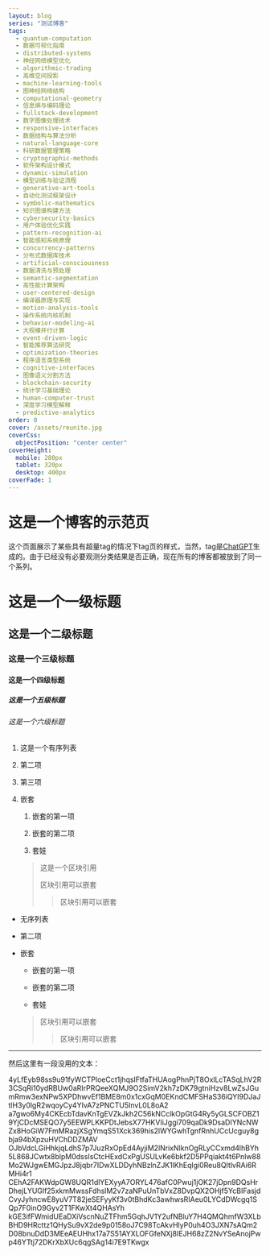 ```yaml
---
layout: blog
series: "测试博客"
tags:
  - quantum-computation
  - 数据可视化指南
  - distributed-systems
  - 神经网络模型优化
  - algorithmic-trading
  - 高维空间投影
  - machine-learning-tools
  - 图神经网络结构
  - computational-geometry
  - 信息熵与编码理论
  - fullstack-development
  - 数字图像处理技术
  - responsive-interfaces
  - 数据结构与算法分析
  - natural-language-core
  - 科研数据管理策略
  - cryptographic-methods
  - 软件架构设计模式
  - dynamic-simulation
  - 模型训练与验证流程
  - generative-art-tools
  - 自动化测试框架设计
  - symbolic-mathematics
  - 知识图谱构建方法
  - cybersecurity-basics
  - 用户体验优化实践
  - pattern-recognition-ai
  - 智能感知系统原理
  - concurrency-patterns
  - 分布式数据库技术
  - artificial-consciousness
  - 数据清洗与预处理
  - semantic-segmentation
  - 高性能计算架构
  - user-centered-design
  - 编译器原理与实现
  - motion-analysis-tools
  - 操作系统内核机制
  - behavior-modeling-ai
  - 大规模并行计算
  - event-driven-logic
  - 智能推荐算法研究
  - optimization-theories
  - 程序语言类型系统
  - cognitive-interfaces
  - 图像语义分割方法
  - blockchain-security
  - 统计学习基础理论
  - human-computer-trust
  - 深度学习模型解释
  - predictive-analytics
order: 0
cover: /assets/reunite.jpg
coverCss:
  objectPosition: "center center"
coverHeight:
  mobile: 280px
  tablet: 320px
  desktop: 400px
coverFade: 1
---
```

# 这是一个博客的示范页

这个页面展示了某些具有超量tag的情况下tag页的样式，当然，tag是[ChatGPT](https://chatgpt.com/)生成的。由于已经没有必要观测分类结果是否正确，现在所有的博客都被放到了同一个系列。

# 这是一个一级标题

## 这是一个二级标题

### 这是一个三级标题

#### 这是一个四级标题

##### 这是一个五级标题

###### 这是一个六级标题

1. 这是一个有序列表

2. 第二项

3. 第三项

4. 嵌套

    1. 嵌套的第一项

    2. 嵌套的第二项

    3. 套娃

      > 这是一个区块引用
      > 
      > 区块引用可以嵌套
      >
      > > 区块引用可以嵌套

* 无序列表

* 第二项

* 嵌套

    * 嵌套的第一项

    * 嵌套的第二项

    * 套娃
      
    > 区块引用可以嵌套
    >
    > > 区块引用可以嵌套

---

然后这里有一段没用的文本：

4yLfEyb98ss9u91fyWCTPloeCct1jhqsIFtfaTHUAogPhnPjT8OxlLcTASqLhV2R3CSqRi10ydRBUw0aRIrPRQeeXQMJ9O2SimV2kh7zDK79gtniHzv8LwZsJGumRmw3exNPw5XPDhwvEf1BME8m0x1cxGqM0EKndCMFSHaS36iQYI9DJaJtlH3y0lgR2wqoyCy4YIvA7zPNCTU5InvL0L8oA2
a7gwo6My4CKEcbTdavKnTgEVZkJkh2C56kNCclkOpGtG4Ry5yGLSCFOBZ19YjCDcMSEQO7y5EEWPLKKPDtJebsX77HKVIiJggi709qaDk9DsaDIYNcNWZx8HoGiW7FmMRazjXSgYmqS51Xck369his2lWYGwhTgnfRnhUCcUcguy8gbja94bXpzuHVChDDZMAV
OJbVdcLGiHhkjqLdhS7p7JuzRxOpEd4AyjiM2lNrixNlknOgRLyCCxmd4lhBYh5L868JCwtx8blpM0dssIsCtcHExdCxPgUSULvKe6bkf2D5PPqiakt4t6Pnlw88Mo2WJgwEMGJpzJ8jqbr7IDwXLDDyhNBzlnZJK1lKhEqlgi0Reu8QItlvRAi6RMHi4r1
CEhA2FAKWdpGW8UQR1dlYEXyyA7ORYL476afC0Pwuj1jOK27jDpn9DQsHrDhejLYUGlf25xkmMwssFdhslM2v7zaNPuUnTbVxZ8DvpQX2OHjf5YcBIFasjdCvyJyhncwE8yuV7T82jeSEFyyKf3v0tBhdKc3awhwsRIAeu0LYCdDWcgq1SQp7F0inO9Gyv2T1FKwXt4QHAsYh
kGE3ifFWmidUEaDXiVscnNuZTFhm5GqhJV1Y2ufNBluY7H4QMQhmfW3XLbBHD9HRcttz1QHySu9vX2de9p0158oJ7C98TcAkvHlyP0uh4O3JXN7sAQm2D08bnuDdD3MEeAEUHhx17a7S51AYXLOFGfeNXj8IEJH68zZ2NvYSeAnojPwp46YTtj72DKrXbXUc6qgSAg14i7E9TKwgx
